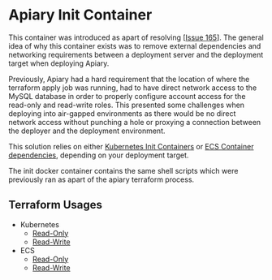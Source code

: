 # Apiary Init Container

This container was introduced as apart of resolving [[Issue 165](https://github.com/ExpediaGroup/apiary-data-lake/issues/165)]. 
The general idea of why this container exists was to remove external dependencies and networking requirements between a deployment server and the deployment target when deploying Apiary. 

Previously, Apiary had a hard requirement that the location of where the terraform apply job was running, had to have direct network access to the MySQL database in order to properly configure account access for the read-only and read-write roles. This presented some challenges when deploying into air-gapped environments as there would be no direct network access without punching a hole or proxying a connection between the deployer and the deployment environment.

This solution relies on either [Kubernetes Init Containers](https://kubernetes.io/docs/concepts/workloads/pods/init-containers/) or [ECS Container dependencies](https://aws.amazon.com/about-aws/whats-new/2019/03/amazon-ecs-introduces-enhanced-container-dependency-management/), depending on your deployment target.


The init docker container contains the same shell scripts which were previously ran as apart of the apiary terraform process.


## Terraform Usages

- Kubernetes
  - [Read-Only](https://github.com/ExpediaGroup/apiary-data-lake/blob/9881ef5b6fdb37bd22ca132542104f7eb026ce0c/k8s-readonly.tf#L40)
  - [Read-Write](https://github.com/ExpediaGroup/apiary-data-lake/blob/9881ef5b6fdb37bd22ca132542104f7eb026ce0c/k8s-readwrite.tf#L40)
- ECS
  - [Read-Only](https://github.com/ExpediaGroup/apiary-data-lake/blob/9881ef5b6fdb37bd22ca132542104f7eb026ce0c/templates/apiary-hms-readonly.json#L2)
  - [Read-Write](https://github.com/ExpediaGroup/apiary-data-lake/blob/9881ef5b6fdb37bd22ca132542104f7eb026ce0c/templates/apiary-hms-readwrite.json#L2)
